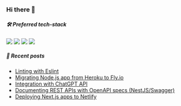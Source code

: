 ### Hi there 👋

<!--
**zsevic/zsevic** is a ✨ _special_ ✨ repository because its `README.md` (this file) appears on your GitHub profile.

Here are some ideas to get you started:

- 🔭 I’m currently working on ...
- 🌱 I’m currently learning ...
- 👯 I’m looking to collaborate on ...
- 🤔 I’m looking for help with ...
- 💬 Ask me about ...
- 📫 How to reach me: ...
- 😄 Pronouns: ...
- ⚡ Fun fact: ...
-->

##### :hammer_and_wrench: Preferred tech-stack
<img src="https://img.shields.io/badge/node.js%20-%2343853D.svg?&style=for-the-badge&logo=node.js&logoColor=white"/> <img src="https://img.shields.io/badge/typescript%20-%23007ACC.svg?&style=for-the-badge&logo=typescript&logoColor=white"/> <img src="https://img.shields.io/badge/nestjs%20-%23E0234E.svg?&style=for-the-badge&logo=nestjs&logoColor=white" /> <img src ="https://img.shields.io/badge/postgres-%23316192.svg?&style=for-the-badge&logo=postgresql&logoColor=white"/>

##### :pencil: Recent posts
<!-- BLOG-POST-LIST:START -->
- [Linting with Eslint](https://sevic.dev/notes/linting-eslint/)
- [Migrating Node.js app from Heroku to Fly.io](https://sevic.dev/notes/migration-checklist-heroku-flyio/)
- [Integration with ChatGPT API](https://sevic.dev/notes/chatgpt-api-nodejs/)
- [Documenting REST APIs with OpenAPI specs &lpar;NestJS/Swagger&rpar;](https://sevic.dev/notes/swagger-openapi-docs-nestjs/)
- [Deploying Next.js apps to Netlify](https://sevic.dev/nextjs-deployment-netlify/)
<!-- BLOG-POST-LIST:END -->
